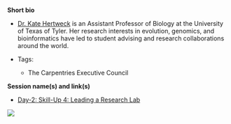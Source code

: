 **Short bio**

- [Dr. Kate Hertweck](https://twitter.com/k8hert) is an Assistant Professor of Biology at the University of Texas of Tyler. Her research interests in evolution, genomics, and bioinformatics have led to student advising and research collaborations around the world.

- Tags: 
  - The Carpentries Executive Council
 
**Session name(s) and link(s)**

- [Day-2: Skill-Up 4: Leading a Research Lab](https://github.com/carpentries/carpentrycon/blob/master/Sessions/2018-05-31/01-Skill-Up-4-Leading-A-Research-Lab/Abstract.md)

![](https://github.com/carpentries/carpentrycon/blob/master/ShortBio/profile_picture/KateHertweck.png)
